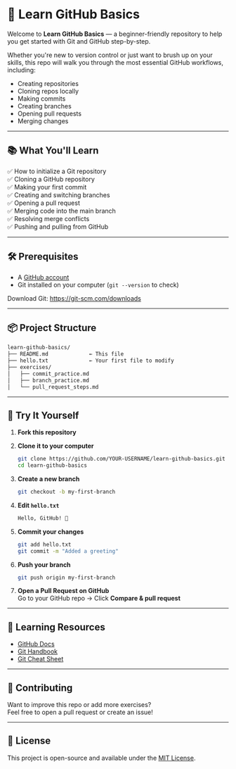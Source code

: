 # 🚀 Learn GitHub Basics

Welcome to **Learn GitHub Basics** — a beginner-friendly repository to help you get started with Git and GitHub step-by-step.

Whether you're new to version control or just want to brush up on your skills, this repo will walk you through the most essential GitHub workflows, including:

- Creating repositories
- Cloning repos locally
- Making commits
- Creating branches
- Opening pull requests
- Merging changes

---

## 📚 What You'll Learn

✅ How to initialize a Git repository  
✅ Cloning a GitHub repository  
✅ Making your first commit  
✅ Creating and switching branches  
✅ Opening a pull request  
✅ Merging code into the main branch  
✅ Resolving merge conflicts  
✅ Pushing and pulling from GitHub  

---

## 🛠️ Prerequisites

- A [GitHub account](https://github.com)
- Git installed on your computer (`git --version` to check)

Download Git: https://git-scm.com/downloads

---

## 📦 Project Structure

```bash
learn-github-basics/
├── README.md             ← This file
├── hello.txt             ← Your first file to modify
├── exercises/
│   ├── commit_practice.md
│   ├── branch_practice.md
│   └── pull_request_steps.md
```

---

## 🧪 Try It Yourself

1. **Fork this repository**
2. **Clone it to your computer**
   ```bash
   git clone https://github.com/YOUR-USERNAME/learn-github-basics.git
   cd learn-github-basics
   ```
3. **Create a new branch**
   ```bash
   git checkout -b my-first-branch
   ```
4. **Edit `hello.txt`**
   ```txt
   Hello, GitHub! 👋
   ```
5. **Commit your changes**
   ```bash
   git add hello.txt
   git commit -m "Added a greeting"
   ```
6. **Push your branch**
   ```bash
   git push origin my-first-branch
   ```

7. **Open a Pull Request on GitHub**  
   Go to your GitHub repo → Click **Compare & pull request**

---

## 📘 Learning Resources

- [GitHub Docs](https://docs.github.com)
- [Git Handbook](https://guides.github.com/introduction/git-handbook/)
- [Git Cheat Sheet](https://education.github.com/git-cheat-sheet-education.pdf)

---

## 🤝 Contributing

Want to improve this repo or add more exercises?  
Feel free to open a pull request or create an issue!

---

## 📜 License

This project is open-source and available under the [MIT License](LICENSE).
